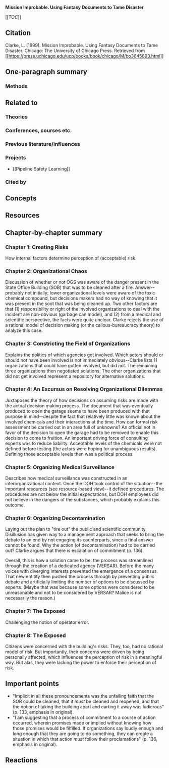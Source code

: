 **Mission Improbable. Using Fantasy Documents to Tame Disaster**

[[_TOC_]]

## Citation

Clarke, L. (1999). Mission Improbable. Using Fantasy Documents to Tame Disaster. Chicago: The University of Chicago Press. Retrieved from [[https://press.uchicago.edu/ucp/books/book/chicago/M/bo3645893.html]]

## One-paragraph summary

### Methods

## Related to

### Theories

### Conferences, courses etc.

### Previous literature/influences

### Projects
* [[Pipeline Safety Learning]]

### Cited by

## Concepts

## Resources

## Chapter-by-chapter summary

### Chapter 1: Creating Risks

How internal factors determine perception of (acceptable) risk.

### Chapter 2: Organizational Chaos

Discussion of whether or not OGS was aware of the danger present in the State Office Building (SOB) that was to be cleaned after a fire. Answer--probably not initially; lower organizational levels were aware of the toxic chemical compound, but decisions makers had no way of knowing that it was present in the soot that was being cleaned up. Two other factors are that (1) responsibility or right of the involved organizations to deal with the incident are non-obvious (garbage can model), and (2) from a medical and scientific perspective, the facts were quite unclear. Clarke rejects the use of a rational model of decision making (or the callous-bureaucracy theory) to analyze this case.

### Chapter 3: Constricting the Field of Organizations

Explains the politics of which agencies got involved. Which actors should or should not have been involved is not immediately obvious--Clarke lists 11 organizations that could have gotten involved, but did not. The remaining three organizations then negotiated solutions. The other organizations that did not get involved represent a repository for alternative solutions.

### Chapter 4: An Excursus on Resolving Organizational Dilemmas

Juxtaposes the theory of how decisions on assuming risks are made with the actual decision making process. The document that was eventually produced to open the garage seems to have been produced with that purpose in mind--despite the fact that relatively little was known about the involved chemicals and their interactions at the time. How can formal risk assessment be carried out in an area full of unknowns? An official not in favor of the decision to open the garage had to be removed to enable this decision to come to fruition. An important driving force of consulting experts was to reduce liability. Acceptable levels of the chemicals were not defined before testing (the actors were hoping for unambiguous results). Defining those acceptable levels then was a political process.

### Chapter 5: Organizing Medical Surveillance

Describes how medical surveillance was constructed in an interorganizational context. Once the DOH took control of the situation--the important resources (see resource-based view)--it defined procedures. The procedures are not below the initial expectations, but DOH employees did not believe in the dangers of the substances, which probably explains this outcome.

### Chapter 6: Organizing Decontamination

Laying out the plan to "tire out" the public and scientific community. Disillusion has given way to a management approach that seeks to bring the debate to an end by not engaging its counterparts, since a final answer cannot be found. Why the action (of decontamination) had to be carried out? Clarke argues that there is escalation of commitment (p. 136).

Overall, this is how a solution came to be: the process was streamlined through the creation of a dedicated agency (VERSAR). Before the many voices with diverging interests prevented the emergence of a consensus. That new entitity then pushed the process through by preventing public debate and artificially limiting the number of options to be discussed by experts. (Maybe that was because some options were considered to be unreasonable and not to be considered by VERSAR? Malice is not necessarily the reason.)

### Chapter 7: The Exposed

Challenging the notion of operator error.


### Chapter 8: The Exposed

Citizens were concerned with the building's risks. They, too, had no rational model of risk. But importantly, their concerns were driven by being personally affected, which influences the perception of risk in a meaningful way. But alas, they were lacking the power to enforce their perception of risk.

## Important points

* "Implicit in all these pronouncements was the unfailing faith that the SOB could be cleaned, that it *must* be cleaned and reopened, and that the notion of taking the building apart and carting it away was ludicrous" (p. 133, emphasis in original).
* "I am suggesting that a process of commitment to a course of action occurred, wherein promises made or implied without knowing how those promises would be filfilled. If organizations say loudly enough and long enough that they are going to do something, they can create a situation in which that action *must* follow their proclamations" (p. 136, emphasis in original).

## Reactions